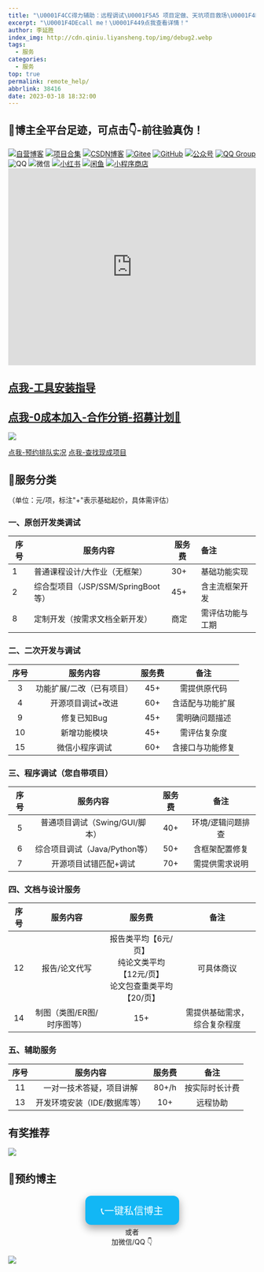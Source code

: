 ```yaml
---
title: "\U0001F4CC得力辅助：远程调试\U0001F5A5 项目定做、天坑项目救场\U0001F4DD 疑难解答❓项目扩展、项目讲解、 攻bug\U0001F41B....."
excerpt: "\U0001F4DEcall me！\U0001F449点我查看详情！"
author: 李延胜
index_img: http://cdn.qiniu.liyansheng.top/img/debug2.webp
tags:
  - 服务
categories:
  - 服务
top: true
permalink: remote_help/
abbrlink: 38416
date: 2023-03-18 18:32:00
---
```


## 📢博主全平台足迹，可点击👇-前往验真伪！

<span>
<a href="http://www.liyansheng.top/blog"><img src="https://img.shields.io/badge/木子空间-自营博客-00dfbf" alt="自营博客"></a>
<a href="https://yan-sheng-li.github.io/project/"><img src="https://img.shields.io/badge/木子空间-项目&资料-1e90ff" alt="项目合集"></a>
<a href="https://blog.csdn.net/weixin_44107140"><img src="https://img.shields.io/badge/木子空间-CSDN&粉丝1.5w+-FC5531" alt="CSDN博客"></a>
<a href="https://gitee.com/yan-sheng-li"><img src="https://img.shields.io/badge/木子空间-Gitee-orange" alt="Gitee"></a>
<a href="https://github.com/yan-sheng-li"><img src="https://img.shields.io/badge/木子空间-GitHub-black" alt="GitHub"></a>
<a href="http://cdn.qiniu.liyansheng.top/img/gzh_muzikongjianPro.png"><img src="https://img.shields.io/badge/木子空间Pro-公众号&粉丝6k+-brightgreen" alt="公众号"></a>
<a href="https://qm.qq.com/cgi-bin/qm/qr?k=NZUoWMzd3PQLWwxRGMiBNYEnVkEdNq__&jump_from=webapi&authKey=kgAofDqUzgwMCSX+UQQwxf837zMeWFGGmo4iIcbgkklW2pdfmVOlxPWAK6sMYMaC"><img src="https://img.shields.io/badge/木子空间-QQ社群(450+人)-18a2ea" alt="QQ Group"></a>
<img src="https://img.shields.io/badge/博主-QQ：1761724207-29a1db" alt="QQ">
<img src="https://img.shields.io/badge/博主-微信：17641244340-07c261" alt="微信">
<a href="https://www.xiaohongshu.com/user/profile/668f634100000000030315a1"><img src="https://img.shields.io/badge/木子空间-小红书-FF2842" alt="小红书"></a>
<a href="http://cdn.qiniu.liyansheng.top/img/20250423150441.png"><img src="https://img.shields.io/badge/木子空间-闲鱼-ffe10f" alt="闲鱼"></a>
<a href="http://cdn.qiniu.liyansheng.top/img/20250423145452.png"><img src="https://img.shields.io/badge/木子空间-小程序商店-green" alt="小程序商店"></a>
</span>
<div>
              <iframe src="https://www.liyansheng.top/my-info" width="100%" height="400px" frameborder="0" scrolling="no"></iframe>
</div>








<!-- ![](http://cdn.qiniu.liyansheng.top/img/ad2.jpg) -->

## [点我-工具安装指导](/blog/install)

## [点我-0成本加入-合作分销-招募计划🤝](/blog/teamwork)


![](http://cdn.qiniu.liyansheng.top/img/20250423144654.png)

[点我-预约排队实况](https://www.liyansheng.top/line-up.html)
[点我-查找现成项目](https://www.liyansheng.top/all.html)

## 📝服务分类


（单位：元/项，标注"+"表示基础起价，具体需评估）

### **一、原创开发类调试**

| 序号 |              服务内容              | 服务费 |       备注       |
| --| --------------------------------| ----| :-------------- |
|  1   |   普通课程设计/大作业（无框架）    |  30+   |   基础功能实现   |
|  2   | 综合型项目（JSP/SSM/SpringBoot等） |  45+   |  含主流框架开发  |
|  8   |   定制开发（按需求文档全新开发）   |  商定  | 需评估功能与工期 |

### **二、二次开发与调试**

| 序号 |         服务内容          | 服务费 |       备注       |
| :--: | :-----------------------: | :----: | :--------------: |
|  3   | 功能扩展/二改（已有项目） |  45+   |   需提供原代码   |
|  4   |     开源项目调试+改进     |  60+   | 含适配与功能扩展 |
|  9   |        修复已知Bug        |  45+   |  需明确问题描述  |
|  10  |       新增功能模块        |  45+   |   需评估复杂度   |
|  15  |      微信小程序调试       |  60+   | 含接口与功能修复 |

### **三、程序调试**（您自带项目）

| 序号 |            服务内容            | 服务费 |       备注        |
| :--: | :----------------------------: | :----: | :---------------: |
|  5   | 普通项目调试（Swing/GUI/脚本） |  40+   | 环境/逻辑问题排查 |
|  6   | 综合项目调试（Java/Python等）  |  50+   |  含框架配置修复   |
|  7   |     开源项目试错匹配+调试      |  70+   |  需提供需求说明   |

### **四、文档与设计服务**

| 序号 |          服务内容          | 服务费 |      备注      |
| :--: | :------------------------: | :----: | :------------: |
|  12  |       报告/论文代写        |  报告类平均【6元/页】 <br>纯论文类平均 【12元/页】 <br> 论文包查重类平均 【20/页】   |  可具体商议    |
|  14  | 制图（类图/ER图/时序图等） |  15+   | 需提供基础需求，综合复杂程度 |

### **五、辅助服务**

| 序号 |           服务内容           | 服务费 |      备注      |
| :--: | :--------------------------: | :----: | :------------: |
|  11  |   一对一技术答疑，项目讲解   | 80+/h  | 按实际时长计费 |
|  13  | 开发环境安装（IDE/数据库等） |  10+   |    远程协助    |


## 有奖推荐
<!-- ![](http://cdn.qiniu.liyansheng.top/img/20250302210543.png) -->

![](http://cdn.qiniu.liyansheng.top/img/image-20250713000712281.png)






## 📍预约博主
<div align="center">
  <a href="https://qm.qq.com/cgi-bin/qm/qr?k=NZUoWMzd3PQLWwxRGMiBNYEnVkEdNq__&jump_from=webapi&authKey=kgAofDqUzgwMCSX+UQQwxf837zMeWFGGmo4iIcbgkklW2pdfmVOlxPWAK6sMYMaC" target="_blank">
    <button style="background-color: #12B7F5; border: none; color: white; padding: 15px 32px; text-align: center; text-decoration: none; display: inline-block; font-size: 20px; margin: 4px 2px; cursor: pointer; border-radius: 12px; box-shadow: 0 8px 16px 0 rgba(0,0,0,0.2), 0 6px 20px 0 rgba(0,0,0,0.19);">
      📞一键私信博主
    </button>
  </a>
        <br>
      或者 <br>
      加微信/QQ 👇
</div>


![](http://cdn.qiniu.liyansheng.top/img/20241223024228.png)










